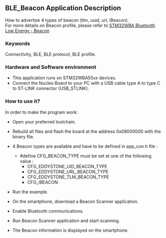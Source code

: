 ## __BLE_Beacon Application Description__

How to advertise 4 types of beacon (tlm, uuid, url, iBeacon).  
For more details on Beacon profile, please refer to <a href="https://wiki.st.com/stm32mcu/wiki/Connectivity:STM32WBA_Beacon"> STM32WBA Bluetooth Low Energy - Beacon</a>  

### __Keywords__

Connectivity, BLE, BLE protocol, BLE profile.  

### __Hardware and Software environment__

  - This application runs on STM32WBA55xx devices.  
  - Connect the Nucleo Board to your PC with a USB cable type A to type C to ST-LINK connector (USB_STLINK).  

### __How to use it?__

In order to make the program work:  

* Open your preferred toolchain.  
* Rebuild all files and flash the board at the address 0x08000000 with the binary file.  
* 4 Beacon types are available and have to be defined in app_con.h file :  
  * #define CFG_BEACON_TYPE must be set at one of the following value :  
    * CFG_EDDYSTONE_UID_BEACON_TYPE  
    * CFG_EDDYSTONE_URL_BEACON_TYPE  
    * CFG_EDDYSTONE_TLM_BEACON_TYPE  
    * CFG_IBEACON  

* Run the example.  
* On the smartphone, download a Beacon Scanner application.  
* Enable Bluetooth communications.  
* Run Beacon Scanner application and start scanning.  
* The Beacon information is displayed on the smartphone.  

